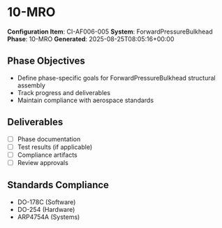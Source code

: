 # 10-MRO

**Configuration Item**: CI-AF006-005
**System**: ForwardPressureBulkhead
**Phase**: 10-MRO
**Generated**: 2025-08-25T08:05:16+00:00

## Phase Objectives
- Define phase-specific goals for ForwardPressureBulkhead structural assembly
- Track progress and deliverables
- Maintain compliance with aerospace standards

## Deliverables
- [ ] Phase documentation
- [ ] Test results (if applicable)
- [ ] Compliance artifacts
- [ ] Review approvals

## Standards Compliance
- DO-178C (Software)
- DO-254 (Hardware)
- ARP4754A (Systems)

